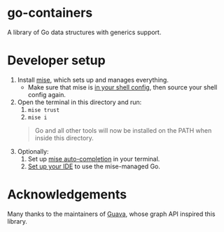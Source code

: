 # go-containers
A library of Go data structures with generics support.

# Developer setup

1. Install [mise](https://mise.jdx.dev), which sets up and manages everything.
   - Make sure that mise is [in your shell config](https://mise.jdx.dev/cli/activate.html#mise-activate), then source your shell config again.
2. Open the terminal in this directory and run:
   1. `mise trust`
   2. `mise i`
   > Go and all other tools will now be installed on the PATH when inside this directory.
3. Optionally:
   1. Set up [mise auto-completion](https://mise.jdx.dev/installing-mise.html#autocompletion) in your terminal.
   2. [Set up your IDE](https://mise.jdx.dev/ide-integration.html) to use the mise-managed Go.

# Acknowledgements
Many thanks to the maintainers of [Guava](https://guava.dev/), whose graph API inspired this library.
